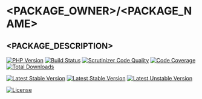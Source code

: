 # <PACKAGE_OWNER>/<PACKAGE_NAME>

## <PACKAGE_DESCRIPTION>

[![PHP Version](https://img.shields.io/packagist/php-v/<PACKAGE_OWNER>/<PACKAGE_NAME>.svg)](https://php.net)
[![Build Status](https://travis-ci.org/<PACKAGE_OWNER>/<PACKAGE_NAME>.svg?branch=master)](https://travis-ci.org/<PACKAGE_OWNER>/<PACKAGE_NAME>)
[![Scrutinizer Code Quality](https://scrutinizer-ci.com/g/<PACKAGE_OWNER>/<PACKAGE_NAME>/badges/quality-score.png?b=master)](https://scrutinizer-ci.com/g/<PACKAGE_OWNER>/<PACKAGE_NAME>/?branch=master)
[![Code Coverage](https://scrutinizer-ci.com/g/<PACKAGE_OWNER>/<PACKAGE_NAME>/badges/coverage.png?b=master)](https://scrutinizer-ci.com/g/<PACKAGE_OWNER>/<PACKAGE_NAME>/?branch=master)
[![Total Downloads](https://poser.pugx.org/<PACKAGE_OWNER>/<PACKAGE_NAME>/downloads)](https://packagist.org/packages/<PACKAGE_OWNER>/<PACKAGE_NAME>)

[![Latest Stable Version](https://poser.pugx.org/<PACKAGE_OWNER>/<PACKAGE_NAME>/v/stable)](https://packagist.org/packages/<PACKAGE_OWNER>/<PACKAGE_NAME>)
[![Latest Stable Version](https://img.shields.io/packagist/v/<PACKAGE_OWNER>/<PACKAGE_NAME>.svg)](https://packagist.org/packages/<PACKAGE_OWNER>/<PACKAGE_NAME>)
[![Latest Unstable Version](https://poser.pugx.org/<PACKAGE_OWNER>/<PACKAGE_NAME>/v/unstable)](https://packagist.org/packages/<PACKAGE_OWNER>/<PACKAGE_NAME>)

[![License](https://poser.pugx.org/<PACKAGE_OWNER>/<PACKAGE_NAME>/license)](https://packagist.org/packages/<PACKAGE_OWNER>/<PACKAGE_NAME>)
